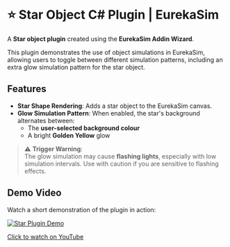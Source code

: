 # ⭐ Star Object C# Plugin | EurekaSim

A **Star object plugin** created using the **EurekaSim Addin Wizard**.

This plugin demonstrates the use of object simulations in EurekaSim, allowing users to toggle between different simulation patterns, including an extra glow simulation pattern for the star object.

## Features

- **Star Shape Rendering**: Adds a star object to the EurekaSim canvas.
- **Glow Simulation Pattern**: When enabled, the star's background alternates between:
  - The **user-selected background colour**
  - A bright **Golden Yellow** glow

> ⚠ **Trigger Warning**:  
> The glow simulation may cause **flashing lights**, especially with low simulation intervals. Use with caution if you are sensitive to flashing effects.

## Demo Video

Watch a short demonstration of the plugin in action:

[![Star Plugin Demo](https://img.youtube.com/vi/dPKrv1GpCW0/0.jpg)](https://youtu.be/dPKrv1GpCW0)

[Click to watch on YouTube](https://youtu.be/dPKrv1GpCW0)

